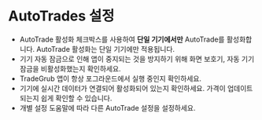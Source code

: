 # **AutoTrades 설정**

- AutoTrade 활성화 체크박스를 사용하여 **단일 기기에서만** AutoTrade를 활성화합니다. AutoTrade 활성화는 단일 기기에만 적용됩니다.
- 기기 자동 잠금으로 인해 앱이 중지되는 것을 방지하기 위해 화면 보호기, 자동 기기 잠금을 비활성화했는지 확인하세요.
- TradeGrub 앱이 항상 포그라운드에서 실행 중인지 확인하세요.
- 기기에 실시간 데이터가 연결되어 활성화되어 있는지 확인하세요. 가격이 업데이트되는지 쉽게 확인할 수 있습니다.
- 개별 설정 도움말에 따라 다른 AutoTrade 설정을 설정하세요.

